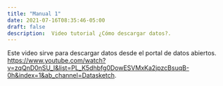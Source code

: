 ```yaml
---
title: "Manual 1"
date: 2021-07-16T08:35:46-05:00
draft: false
description:  Video tutorial ¿Cómo descargar datos?.
---
```


Este video sirve para descargar datos desde el portal de datos abiertos.
https://www.youtube.com/watch?v=zqQnD0nSU_I&list=PL_K5dhbfg0DowESVMxKa2jpzcBsuqB-0h&index=1&ab_channel=Datasketch.
